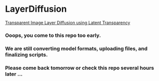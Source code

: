 # LayerDiffusion

[Transparent Image Layer Diffusion using Latent Transparency](https://arxiv.org/)

### Ooops, you come to this repo too early. 

### We are still converting model formats, uploading files, and finalizing scripts.

### Please come back tomorrow or check this repo several hours later ...
